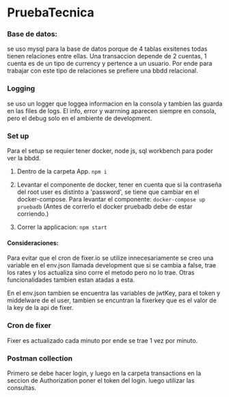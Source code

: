 # PruebaTecnica

### Base de datos:

se uso mysql para la base de datos porque de 4 tablas exsitenes todas tienen relaciones entre ellas. Una transaccion depende de 2 cuentas, 1 cuenta es de un tipo de currency y pertence a un usuario. Por ende para trabajar con este tipo de relaciones se prefiere una bbdd relacional.

### Logging

se uso un logger que loggea informacion en la consola y tambien las guarda en las files de logs. El info, error y warrning aparecen siempre en consola, pero el debug solo en el ambiente de development.

### Set up

Para el setup se requier tener docker, node js, sql workbench para poder ver la bbdd.

1. Dentro de la carpeta App.
   `npm i `
2. Levantar el componente de docker, tener en cuenta que si la contraseña del root user es distinto a 'password', se tiene que cambiar en el docker-compose. Para levantar el componente:
   `docker-compose up pruebadb`
   (Antes de correrlo el docker pruebadb debe de estar corriendo.)

3. Correr la applicacion:
   `npm start`

#### Consideraciones:

Para evitar que el cron de fixer.io se utilize innecesariamente se creo una variable en el env.json llamada development que si se cambia a false, trae los rates y los actualiza sino corre el metodo pero no lo trae. Otras funcionalidades tambien estan atadas a esta.

En el env.json tambien se encuentra las variables de jwtKey, para el token y middelware de el user, tambien se encuntran la fixerkey que es el valor de la key de la api de fixer.

### Cron de fixer

Fixer es actualizado cada minuto por ende se trae 1 vez por minuto.

### Postman collection

Primero se debe hacer login, y luego en la carpeta transactions en la seccion de Authorization poner el token del login. luego utilizar las consultas.
